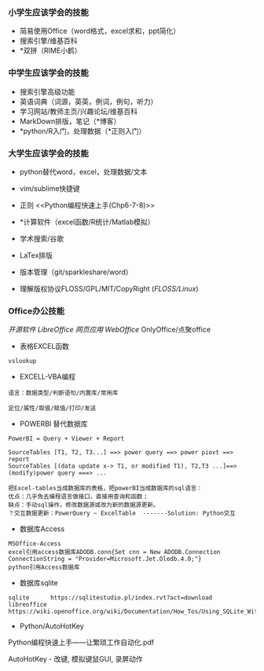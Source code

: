 
### 小学生应该学会的技能

- 简易使用Office（word格式，excel求和，ppt简化）
- 搜索引擎/维基百科
- *双拼（RIME小鹤）

### 中学生应该学会的技能

- 搜索引擎高级功能
- 英语词典（词源，英英，例词，例句，听力）
- 学习网站/教师主页/兴趣论坛/维基百科
- MarkDown排版，笔记（*博客）
- *python/R入门，处理数据（*正则入门）


### 大学生应该学会的技能

- python替代word，excel，处理数据/文本
- vim/sublime快捷键
- 正则 <<Python编程快速上手(Chp6-7-8)>>
- *计算软件（excel函数/R统计/Matlab模拟）

- 学术搜索/谷歌
- LaTex排版
- 版本管理（git/sparkleshare/word）

- 理解版权协议FLOSS/GPL/MIT/CopyRight (*FLOSS/Linux*)


### Office办公技能

*开源软件 LibreOffice*
*网页应用 WebOffice* OnlyOffice/点聚office
- 表格EXCEL函数
```
vslookup
```

- EXCELL-VBA编程
```
语言：数据类型/判断语句/内置库/常用库

定位/属性/取值/赋值/打印/发送
```

- POWERBI 替代数据库
```
PowerBI = Query + Viewer + Report

SourceTables [T1, T2, T3...] ==> power query ==> power piovt ==> report 
SourceTables [(data update x-> T1, or modified T1), T2,T3 ...]==> (modify)power query ===> ...

把Excel-tables当成数据库的表格，把powerBI当成数据库的sql语言：
优点：几乎免去编程语言做接口，直接用查询和函数；
缺点：手动sql操作，修改数据源或改为新的数据源更新。
？交互数据更新：PowerQuery ~ ExcelTable  -------Solution: Python交互
```

- 数据库Access
```
MSOffice-Access
excel引用access数据库ADODB.conn{Set cnn = New ADODB.Connection ConnectionString = "Provider=Microsoft.Jet.Oledb.4.0;"}
python引用Access数据库
```
- 数据库sqlite
```
sqlite      https://sqlitestudio.pl/index.rvt?act=download
libreoffice https://wiki.openoffice.org/wiki/Documentation/How_Tos/Using_SQLite_With_OpenOffice.org
```

- Python/AutoHotKey

 Python编程快速上手——让繁琐工作自动化.pdf

 AutoHotKey - 改键, 模拟键鼠GUI, 录屏动作
